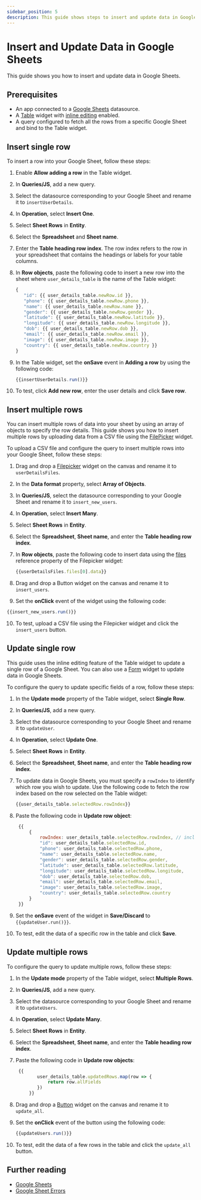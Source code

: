 ```yaml
---
sidebar_position: 5
description: This guide shows steps to insert and update data in Google Sheets.
---
```


# Insert and Update Data in Google Sheets

This guide shows you how to insert and update data in Google Sheets.

## Prerequisites

- An app connected to a [Google Sheets](/connect-data/reference/querying-google-sheets) datasource.
- A [Table](/reference/widgets/table) widget with [inline editing](/reference/widgets/table/inline-editing) enabled.
- A query configured to fetch all the rows from a specific Google Sheet and bind to the Table widget.

## Insert single row
To insert a row into your Google Sheet, follow these steps:
1. Enable **Allow adding a row** in the Table widget.
2. In **Queries/JS**, add a new query.
3. Select the datasource corresponding to your Google Sheet and rename it to `insertUserDetails`.
4. In **Operation**, select **Insert One**.
5. Select **Sheet Rows** in **Entity**.
6. Select the **Spreadsheet** and **Sheet name**.
7. Enter the **Table heading row index**.
   The row index refers to the row in your spreadsheet that contains the headings or labels for your table columns.
8. In **Row objects**, paste the following code to insert a new row into the sheet where `user_details_table` is the name of the Table widget:

   ```jsx
   {
      "id": {{ user_details_table.newRow.id }}, 
      "phone": {{ user_details_table.newRow.phone }}, 
      "name": {{ user_details_table.newRow.name }}, 
      "gender": {{ user_details_table.newRow.gender }}, 
      "latitude": {{ user_details_table.newRow.latitude }}, 
      "longitude": {{ user_details_table.newRow.longitude }}, 
      "dob": {{ user_details_table.newRow.dob }}, 
      "email": {{ user_details_table.newRow.email }}, 
      "image": {{ user_details_table.newRow.image }}, 
      "country": {{ user_details_table.newRow.country }}
   }
   ```
9. In the Table widget, set the **onSave** event in **Adding a row** by using the following code:

   ```jsx
   {{insertUserDetails.run()}}
   ```
10. To test, click **Add new row**, enter the user details and click **Save row**.

## Insert multiple rows
You can insert multiple rows of data into your sheet by using an array of objects to specify the row details. This guide shows you how to insert multiple rows by uploading data from a CSV file using the [FilePicker](/reference/widgets/filepicker) widget.

To upload a CSV file and configure the query to insert multiple rows into your Google Sheet, follow these steps:
1. Drag and drop a [Filepicker](/reference/widgets/filepicker) widget on the canvas and rename it to `userDetailsFiles`.
2. In the **Data format** property, select **Array of Objects**.
3. In **Queries/JS**, select the datasource corresponding to your Google Sheet and rename it to `insert_new_users`.
4. In **Operation**, select **Insert Many**.
5. Select **Sheet Rows** in **Entity**.
6. Select the **Spreadsheet**, **Sheet name**, and enter the **Table heading row index**.
7. In **Row objects**, paste the following code to insert data using the [files](/reference/widgets/filepicker#files-array) reference property of the Filepicker widget:

   ```jsx
   {{userDetailsFiles.files[0].data}}
   ```
8. Drag and drop a Button widget on the canvas and rename it to `insert_users`.
9. Set the **onClick** event of the widget using the following code:

  ```jsx
  {{insert_new_users.run()}}
  ```
10. To test, upload a CSV file using the Filepicker widget and click the `insert_users` button.

## Update single row
This guide uses the inline editing feature of the Table widget to update a single row of a Google Sheet. You can also use a [Form](/reference/widgets/form) widget to update data in Google Sheets.

To configure the query to update specific fields of a row, follow these steps:
1. In the **Update mode** property of the Table widget, select **Single Row**.
2. In **Queries/JS**, add a new query.
3. Select the datasource corresponding to your Google Sheet and rename it to `updateUser`.
4. In **Operation**, select **Update One**.
5. Select **Sheet Rows** in **Entity**.
6. Select the **Spreadsheet**, **Sheet name**, and enter the **Table heading row index**.
7. To update data in Google Sheets, you must specify a `rowIndex` to identify which row you wish to update.
   Use the following code to fetch the row index based on the row selected on the Table widget:

   ```jsx
   {{user_details_table.selectedRow.rowIndex}}
   ```
8. Paste the following code in **Update row object**:

   ```jsx
	{{
		{
			rowIndex: user_details_table.selectedRow.rowIndex, // includes rowIndex key
			"id": user_details_table.selectedRow.id, 
			"phone": user_details_table.selectedRow.phone, 
			"name": user_details_table.selectedRow.name, 
			"gender": user_details_table.selectedRow.gender, 
			"latitude": user_details_table.selectedRow.latitude, 
			"longitude": user_details_table.selectedRow.longitude, 
			"dob": user_details_table.selectedRow.dob, 
			"email": user_details_table.selectedRow.email, 
			"image": user_details_table.selectedRow.image, 
			"country": user_details_table.selectedRow.country
		}
	}}
   ```
9. Set the **onSave** event of the widget in **Save/Discard** to `{{updateUser.run()}}`.
10. To test, edit the data of a specific row in the table and click **Save**.

## Update multiple rows
To configure the query to update multiple rows, follow these steps:
1. In the **Update mode** property of the Table widget, select **Multiple Rows**.
2. In **Queries/JS**, add a new query.
3. Select the datasource corresponding to your Google Sheet and rename it to `updateUsers`.
4. In **Operation**, select **Update Many**.
5. Select **Sheet Rows** in **Entity**.
6. Select the **Spreadsheet**, **Sheet name**, and enter the **Table heading row index**.
7. Paste the following code in **Update row objects**:

   ```jsx
	{{
           user_details_table.updatedRows.map(row => {
               return row.allFields
           })
        }}
   ```
8. Drag and drop a [Button](/reference/widgets/button) widget on the canvas and rename it to `update_all`.
9. Set the **onClick** event of the button using the following code: 

   ```jsx
   {{updateUsers.run()}}
   ```
10. To test, edit the data of a few rows in the table and click the `update_all` button.

## Further reading
- [Google Sheets](/connect-data/reference/querying-google-sheets)
- [Google Sheet Errors](/help-and-support/troubleshooting-guide/action-errors/google-sheets-plugin-errors)
